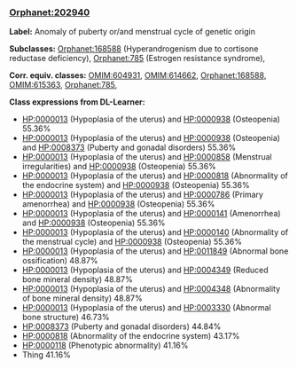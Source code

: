 
### [Orphanet:202940](http://www.orpha.net/ORDO/Orphanet_202940)
**Label:** Anomaly of puberty or/and menstrual cycle of genetic origin

**Subclasses:** [Orphanet:168588](http://www.orpha.net/ORDO/Orphanet_168588) (Hyperandrogenism due to cortisone reductase deficiency), [Orphanet:785](http://www.orpha.net/ORDO/Orphanet_785) (Estrogen resistance syndrome), 

**Corr. equiv. classes:** [OMIM:604931](http://purl.obolibrary.org/obo/OMIM_604931), [OMIM:614662](http://purl.obolibrary.org/obo/OMIM_614662), [Orphanet:168588](http://www.orpha.net/ORDO/Orphanet_168588), [OMIM:615363](http://purl.obolibrary.org/obo/OMIM_615363), [Orphanet:785](http://www.orpha.net/ORDO/Orphanet_785), 

**Class expressions from DL-Learner:**

- [HP:0000013](http://purl.obolibrary.org/obo/HP_0000013) (Hypoplasia of the uterus) and [HP:0000938](http://purl.obolibrary.org/obo/HP_0000938) (Osteopenia) 55.36%
- [HP:0000013](http://purl.obolibrary.org/obo/HP_0000013) (Hypoplasia of the uterus) and [HP:0000938](http://purl.obolibrary.org/obo/HP_0000938) (Osteopenia) and [HP:0008373](http://purl.obolibrary.org/obo/HP_0008373) (Puberty and gonadal disorders) 55.36%
- [HP:0000013](http://purl.obolibrary.org/obo/HP_0000013) (Hypoplasia of the uterus) and [HP:0000858](http://purl.obolibrary.org/obo/HP_0000858) (Menstrual irregularities) and [HP:0000938](http://purl.obolibrary.org/obo/HP_0000938) (Osteopenia) 55.36%
- [HP:0000013](http://purl.obolibrary.org/obo/HP_0000013) (Hypoplasia of the uterus) and [HP:0000818](http://purl.obolibrary.org/obo/HP_0000818) (Abnormality of the endocrine system) and [HP:0000938](http://purl.obolibrary.org/obo/HP_0000938) (Osteopenia) 55.36%
- [HP:0000013](http://purl.obolibrary.org/obo/HP_0000013) (Hypoplasia of the uterus) and [HP:0000786](http://purl.obolibrary.org/obo/HP_0000786) (Primary amenorrhea) and [HP:0000938](http://purl.obolibrary.org/obo/HP_0000938) (Osteopenia) 55.36%
- [HP:0000013](http://purl.obolibrary.org/obo/HP_0000013) (Hypoplasia of the uterus) and [HP:0000141](http://purl.obolibrary.org/obo/HP_0000141) (Amenorrhea) and [HP:0000938](http://purl.obolibrary.org/obo/HP_0000938) (Osteopenia) 55.36%
- [HP:0000013](http://purl.obolibrary.org/obo/HP_0000013) (Hypoplasia of the uterus) and [HP:0000140](http://purl.obolibrary.org/obo/HP_0000140) (Abnormality of the menstrual cycle) and [HP:0000938](http://purl.obolibrary.org/obo/HP_0000938) (Osteopenia) 55.36%
- [HP:0000013](http://purl.obolibrary.org/obo/HP_0000013) (Hypoplasia of the uterus) and [HP:0011849](http://purl.obolibrary.org/obo/HP_0011849) (Abnormal bone ossification) 48.87%
- [HP:0000013](http://purl.obolibrary.org/obo/HP_0000013) (Hypoplasia of the uterus) and [HP:0004349](http://purl.obolibrary.org/obo/HP_0004349) (Reduced bone mineral density) 48.87%
- [HP:0000013](http://purl.obolibrary.org/obo/HP_0000013) (Hypoplasia of the uterus) and [HP:0004348](http://purl.obolibrary.org/obo/HP_0004348) (Abnormality of bone mineral density) 48.87%
- [HP:0000013](http://purl.obolibrary.org/obo/HP_0000013) (Hypoplasia of the uterus) and [HP:0003330](http://purl.obolibrary.org/obo/HP_0003330) (Abnormal bone structure) 46.73%
- [HP:0008373](http://purl.obolibrary.org/obo/HP_0008373) (Puberty and gonadal disorders) 44.84%
- [HP:0000818](http://purl.obolibrary.org/obo/HP_0000818) (Abnormality of the endocrine system) 43.17%
- [HP:0000118](http://purl.obolibrary.org/obo/HP_0000118) (Phenotypic abnormality) 41.16%
- Thing 41.16%


